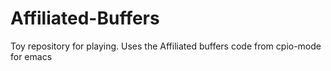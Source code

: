 # Affiliated-Buffers
Toy repository for playing. Uses the Affiliated buffers code from cpio-mode for emacs
